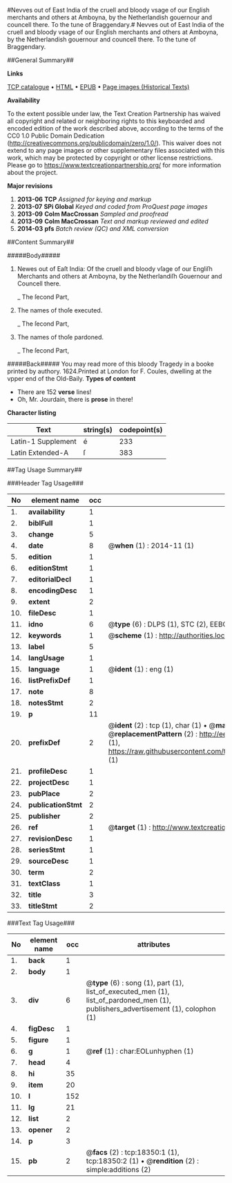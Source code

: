#Nevves out of East India of the cruell and bloody vsage of our English merchants and others at Amboyna, by the Netherlandish gouernour and councell there. To the tune of Braggendary.#
Nevves out of East India of the cruell and bloody vsage of our English merchants and others at Amboyna, by the Netherlandish gouernour and councell there. To the tune of Braggendary.

##General Summary##

**Links**

[TCP catalogue](http://www.ota.ox.ac.uk/tcp/)  • 
[HTML](http://tei.it.ox.ac.uk/tcp/Texts-HTML/free/A19/A19054.html)  • 
[EPUB](http://tei.it.ox.ac.uk/tcp/Texts-EPUB/free/A19/A19054.epub) • 
[Page images (Historical Texts)](https://historicaltexts.jisc.ac.uk/eebo-99852992e)

**Availability**

To the extent possible under law, the Text Creation Partnership has waived all copyright and related or neighboring rights to this keyboarded and encoded edition of the work described above, according to the terms of the CC0 1.0 Public Domain Dedication (http://creativecommons.org/publicdomain/zero/1.0/). This waiver does not extend to any page images or other supplementary files associated with this work, which may be protected by copyright or other license restrictions. Please go to https://www.textcreationpartnership.org/ for more information about the project.

**Major revisions**

1. __2013-06__ __TCP__ *Assigned for keying and markup*
1. __2013-07__ __SPi Global__ *Keyed and coded from ProQuest page images*
1. __2013-09__ __Colm MacCrossan__ *Sampled and proofread*
1. __2013-09__ __Colm MacCrossan__ *Text and markup reviewed and edited*
1. __2014-03__ __pfs__ *Batch review (QC) and XML conversion*

##Content Summary##

#####Body#####

1. Newes out of Eaſt India: Of the cruell and bloody vſage of our Engliſh Merchants and others at Amboyna, by the Netherlandiſh Gouernour and Councell there.

    _ The ſecond Part,

1. The names of thoſe executed.

    _ The ſecond Part,

1. The names of thoſe pardoned.

    _ The ſecond Part,

#####Back#####
You may read more of this bloody Tragedy in a booke printed by authory. 1624.Printed at London for F. Coules, dwelling at the vpper end of the Old-Baily.
**Types of content**

  * There are 152 **verse** lines!
  * Oh, Mr. Jourdain, there is **prose** in there!

**Character listing**


|Text|string(s)|codepoint(s)|
|---|---|---|
|Latin-1 Supplement|é|233|
|Latin Extended-A|ſ|383|

##Tag Usage Summary##

###Header Tag Usage###

|No|element name|occ|attributes|
|---|---|---|---|
|1.|__availability__|1||
|2.|__biblFull__|1||
|3.|__change__|5||
|4.|__date__|8| @__when__ (1) : 2014-11 (1)|
|5.|__edition__|1||
|6.|__editionStmt__|1||
|7.|__editorialDecl__|1||
|8.|__encodingDesc__|1||
|9.|__extent__|2||
|10.|__fileDesc__|1||
|11.|__idno__|6| @__type__ (6) : DLPS (1), STC (2), EEBO-CITATION (1), PROQUEST (1), VID (1)|
|12.|__keywords__|1| @__scheme__ (1) : http://authorities.loc.gov/ (1)|
|13.|__label__|5||
|14.|__langUsage__|1||
|15.|__language__|1| @__ident__ (1) : eng (1)|
|16.|__listPrefixDef__|1||
|17.|__note__|8||
|18.|__notesStmt__|2||
|19.|__p__|11||
|20.|__prefixDef__|2| @__ident__ (2) : tcp (1), char (1)  •  @__matchPattern__ (2) : ([0-9\-]+):([0-9IVX]+) (1), (.+) (1)  •  @__replacementPattern__ (2) : http://eebo.chadwyck.com/downloadtiff?vid=$1&page=$2 (1), https://raw.githubusercontent.com/textcreationpartnership/Texts/master/tcpchars.xml#$1 (1)|
|21.|__profileDesc__|1||
|22.|__projectDesc__|1||
|23.|__pubPlace__|2||
|24.|__publicationStmt__|2||
|25.|__publisher__|2||
|26.|__ref__|1| @__target__ (1) : http://www.textcreationpartnership.org/docs/. (1)|
|27.|__revisionDesc__|1||
|28.|__seriesStmt__|1||
|29.|__sourceDesc__|1||
|30.|__term__|2||
|31.|__textClass__|1||
|32.|__title__|3||
|33.|__titleStmt__|2||


###Text Tag Usage###

|No|element name|occ|attributes|
|---|---|---|---|
|1.|__back__|1||
|2.|__body__|1||
|3.|__div__|6| @__type__ (6) : song (1), part (1), list_of_executed_men (1), list_of_pardoned_men (1), publishers_advertisement (1), colophon (1)|
|4.|__figDesc__|1||
|5.|__figure__|1||
|6.|__g__|1| @__ref__ (1) : char:EOLunhyphen (1)|
|7.|__head__|4||
|8.|__hi__|35||
|9.|__item__|20||
|10.|__l__|152||
|11.|__lg__|21||
|12.|__list__|2||
|13.|__opener__|2||
|14.|__p__|3||
|15.|__pb__|2| @__facs__ (2) : tcp:18350:1 (1), tcp:18350:2 (1)  •  @__rendition__ (2) : simple:additions (2)|
